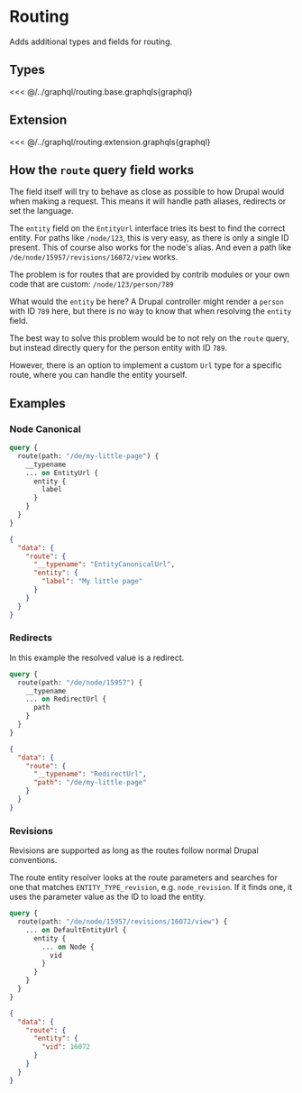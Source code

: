 # Routing

Adds additional types and fields for routing.

## Types

<<< @/../graphql/routing.base.graphqls{graphql}

## Extension

<<< @/../graphql/routing.extension.graphqls{graphql}

## How the `route` query field works

The field itself will try to behave as close as possible to how Drupal would when making a request. This means it will handle path aliases, redirects or set the language.

The `entity` field on the `EntityUrl` interface tries its best to find the correct entity.
For paths like `/node/123`, this is very easy, as there is only a single ID present. This of course also works for the node's alias.
And even a path like `/de/node/15957/revisions/16072/view` works.

The problem is for routes that are provided by contrib modules or your own code that are custom:
`/node/123/person/789`

What would the `entity` be here? A Drupal controller might render a `person` with ID `789` here, but there is no way to know that when resolving the `entity` field.

The best way to solve this problem would be to not rely on the `route` query, but instead directly query for the person entity with ID `789`.

However, there is an option to implement a custom `Url` type for a specific route, where you can handle the entity yourself.

## Examples

### Node Canonical

```graphql
query {
  route(path: "/de/my-little-page") {
    __typename
    ... on EntityUrl {
      entity {
        label
      }
    }
  }
}
```

```json
{
  "data": {
    "route": {
      "__typename": "EntityCanonicalUrl",
      "entity": {
        "label": "My little page"
      }
    }
  }
}
```

### Redirects

In this example the resolved value is a redirect.

```graphql
query {
  route(path: "/de/node/15957") {
    __typename
    ... on RedirectUrl {
      path
    }
  }
}
```

```json
{
  "data": {
    "route": {
      "__typename": "RedirectUrl",
      "path": "/de/my-little-page"
    }
  }
}
```

### Revisions

Revisions are supported as long as the routes follow normal Drupal conventions.

The route entity resolver looks at the route parameters and searches for one that matches `ENTITY_TYPE_revision`, e.g. `node_revision`.
If it finds one, it uses the parameter value as the ID to load the entity.

```graphql
query {
  route(path: "/de/node/15957/revisions/16072/view") {
    ... on DefaultEntityUrl {
      entity {
        ... on Node {
          vid
        }
      }
    }
  }
}
```

```json
{
  "data": {
    "route": {
      "entity": {
        "vid": 16072
      }
    }
  }
}
```

